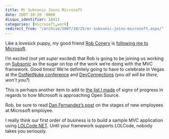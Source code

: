 ```yaml
---
title: Mr Subsonic Joins Microsoft
date: 2007-10-26 -0800
disqus_identifier: 18411
categories: [microsoft,work]
redirect_from: "/archive/2007/10/25/mr-subsonic-joins-microsoft.aspx/"
---
```


Like a lovesick puppy, my good friend [Rob
Conery](http://blog.wekeroad.com/ "Rob Conery") is [following me to
Microsoft](http://blog.wekeroad.com/2007/10/26/microsoft-subsonic-and-me/ "Rob Conery, Subsonic, and Microsoft").

I’m excited (not yet *super* excited) that Rob is going to be joining us
working on
[Subsonic](http://www.subsonicproject.com/ "Subsonic Project Site") as
the sugar on top of the work we’re doing with the MVC framework. Good
times! We’re definitely going to have to celebrate in Vegas at the
[DotNetNuke
conference](http://www.dotnetnuke.com/Community/Blogs/tabid/825/EntryID/1412/Default.aspx "DotNetNuke Conference")
and
[DevConnections](http://www.devconnections.com/ "DevConnections conference")
(*you all will be there, won’t you?*)

This is perhaps another item to add to [the list I
made](https://haacked.com/archive/2007/07/26/microsoft-and-open-source.aspx "Microsoft and Open Source")
of signs of progress in regards to how Microsoft is approaching Open
Source.

Rob, be sure to read [Dan Fernandez’s
post](http://blogs.msdn.com/danielfe/archive/2007/10/26/the-stages-for-new-employees-at-microsoft.aspx "Stages for new employees")
on the stages of new employees at Microsoft employee.

I really think our first order of business is to build a sample MVC
application using
[LOLCode.NET](http://blog.notdot.net/archives/32-LOLCode.net-Now-your-LOLCats-can-use-the-CLR!.html "LOLCode compiler for .NET").
Until your framework supports LOLCode, nobody takes you seriously.

